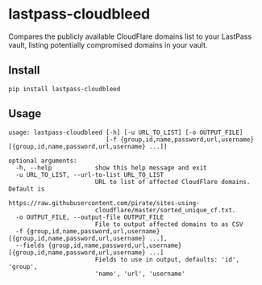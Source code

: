 # lastpass-cloudbleed
Compares the publicly available CloudFlare domains list to your LastPass vault, listing potentially compromised domains in your vault.

## Install

```
pip install lastpass-cloudbleed
```

## Usage

```
usage: lastpass-cloudbleed [-h] [-u URL_TO_LIST] [-o OUTPUT_FILE]
                           [-f {group,id,name,password,url,username} [{group,id,name,password,url,username} ...]]

optional arguments:
  -h, --help            show this help message and exit
  -u URL_TO_LIST, --url-to-list URL_TO_LIST
                        URL to list of affected CloudFlare domains. Default is
                        https://raw.githubusercontent.com/pirate/sites-using-
                        cloudflare/master/sorted_unique_cf.txt.
  -o OUTPUT_FILE, --output-file OUTPUT_FILE
                        File to output affected domains to as CSV
  -f {group,id,name,password,url,username} [{group,id,name,password,url,username} ...],
  --fields {group,id,name,password,url,username} [{group,id,name,password,url,username} ...]
                        Fields to use in output, defaults: 'id', 'group',
                        'name', 'url', 'username'
```

